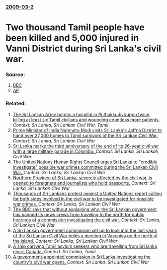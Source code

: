 ### [2009-03-2](/news/2009/03/2/index.md)

#  Two thousand Tamil people have been killed and 5,000 injured in Vanni District during Sri Lanka's civil war. 




### Source:

1. [BBC](http://news.bbc.co.uk/2/hi/south_asia/7901321.stm)
2. [AP](http://www.google.com/hostednews/ap/article/ALeqM5gVoaDFmbCYS-Usz9ACDRIengj21QD96DCF880)

### Related:

1. [ The Sri Lankan Army bombs a hospital in Puthukkudiyiruppu twice, killing at least six Tamil civilians and wounding countless more patients. ](/news/2009/02/1/the-sri-lankan-army-bombs-a-hospital-in-puthukkudiyiruppu-twice-killing-at-least-six-tamil-civilians-and-wounding-countless-more-patients.md) _Context: Sri Lanka, Sri Lankan Civil War, Tamil_
2. [Prime Minister of India Narendra Modi visits Sri Lanka's Jaffna District to hand over 27,000 homes to Tamil survivors of the Sri Lankan Civil War. ](/news/2015/03/14/prime-minister-of-india-narendra-modi-visits-sri-lanka-s-jaffna-district-to-hand-over-27-000-homes-to-tamil-survivors-of-the-sri-lankan-civi.md) _Context: Sri Lanka, Sri Lankan Civil War_
3. [Sri Lanka marks the third anniversary of the end of its 26-year civil war with a large military parade in Colombo. ](/news/2012/05/19/sri-lanka-marks-the-third-anniversary-of-the-end-of-its-26-year-civil-war-with-a-large-military-parade-in-colombo.md) _Context: Sri Lanka, Sri Lankan Civil War_
4. [The United Nations Human Rights Council urges Sri Lanka to "credibly investigate" possible war crimes committed during the Sri Lankan Civil War. ](/news/2012/03/22/the-united-nations-human-rights-council-urges-sri-lanka-to-credibly-investigate-possible-war-crimes-committed-during-the-sri-lankan-civil.md) _Context: Sri Lanka, Sri Lankan Civil War_
5. [Northern Province of Sri Lanka, severely affected by the civil war, is opened to foreigners and journalists who hold passports. ](/news/2011/07/5/northern-province-of-sri-lanka-severely-affected-by-the-civil-war-is-opened-to-foreigners-and-journalists-who-hold-passports.md) _Context: Sri Lanka, Sri Lankan Civil War_
6. [Thousands of Sri Lankans protest against a United Nations report calling for both sides involved in the civil war to be investigated for possible war crimes. ](/news/2011/05/2/thousands-of-sri-lankans-protest-against-a-united-nations-report-calling-for-both-sides-involved-in-the-civil-war-to-be-investigated-for-pos.md) _Context: Sri Lanka, Sri Lankan Civil War_
7. [The BBC says that without explaining why, the Sri Lankan government has banned its news crews from traveling to the north for public hearings of a commission investigating the civil war. ](/news/2010/11/11/the-bbc-says-that-without-explaining-why-the-sri-lankan-government-has-banned-its-news-crews-from-traveling-to-the-north-for-public-hearing.md) _Context: Sri Lanka, Sri Lankan Civil War_
8. [A Sri Lankan government commission set up to look into the last years of the Sri Lankan Civil War holds a meeting in Vavuniya on the north of the island. ](/news/2010/08/14/a-sri-lankan-government-commission-set-up-to-look-into-the-last-years-of-the-sri-lankan-civil-war-holds-a-meeting-in-vavuniya-on-the-north-o.md) _Context: Sri Lanka, Sri Lankan Civil War_
9. [A ship carrying Tamil asylum seekers who are travelling from Sri lanka nears Canada. ](/news/2010/08/12/a-ship-carrying-tamil-asylum-seekers-who-are-travelling-from-sri-lanka-nears-canada.md) _Context: Sri Lanka, Tamil_
10. [A government-appointed commission in Sri Lanka investigating the country's civil war opens. ](/news/2010/08/11/a-government-appointed-commission-in-sri-lanka-investigating-the-country-s-civil-war-opens.md) _Context: Sri Lanka, Sri Lankan Civil War_
